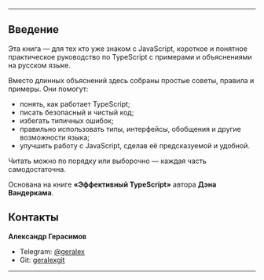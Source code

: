 
---

## Введение

Эта книга — для тех кто уже знаком с JavaScript, короткое и понятное практическое руководство по TypeScript с примерами и объяснениями на русском языке.

Вместо длинных объяснений здесь собраны простые советы, правила и примеры. Они помогут:

* понять, как работает TypeScript;
* писать безопасный и чистый код;
* избегать типичных ошибок;
* правильно использовать типы, интерфейсы, обобщения и другие возможности языка;
* улучшить работу с JavaScript, сделав её предсказуемой и удобной.

Читать можно по порядку или выборочно — каждая часть самодостаточна.

Основана на книге **«Эффективный TypeScript»** автора **Дэна Вандеркама**.

## Контакты

**Александр Герасимов**
- Telegram: [@geralex](https://t.me/geralex)
- Git: [geralexgit](https://github.com/geralexgit)

---

